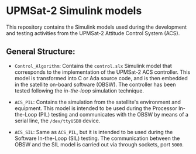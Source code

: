 # UPMSat-2 Simulink models

This repository contains the Simulink models used during the development and testing activities
from the UPMSat-2 Attitude Control System (ACS).

## General Structure:

* `Control_Algorithm`: Contains the `control.slx` Simulink model
   that corresponds to the implementation of the UPMSat-2 ACS controller.
   This model is transformed into C or Ada source code,
   and is then embedded in the satellite on-board software (OBSW).
   The controller has been tested following the *in-the-loop* simulation technique.
   
* `ACS_PIL`: Contains the simulation from the satellite's environment and equipment.
   This model is intended to be used during the Processor In-the-Loop (PIL) testing
   and communicates with the OBSW by means of a serial line, the `/dev/ttyUSB0` device.

* `ACS_SIL`: Same as `ACS_PIL`,
  but it is intended to be used during the Software In-the-Loop (SIL) testing.
  The communication between the OBSW and the SIL model is carried out via through sockets, port `5000`.
